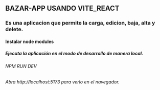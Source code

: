 ## BAZAR-APP USANDO VITE_REACT

### **Es una aplicacion que permite la carga, edicion, baja, alta y delete.**

#### Instalar node modules

##### Ejecuta la aplicación en el modo de desarrollo de manera local.
###### NPM RUN DEV 
###### Abra http://localhost:5173 para verlo en el navegador.
